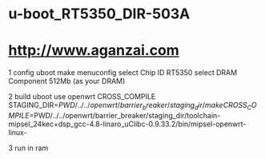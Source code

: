 # u-boot_RT5350_DIR-503A
# http://www.aganzai.com

1 config uboot
make menuconfig
select Chip ID RT5350
select DRAM Component 512Mb (as your DRAM)

2 build uboot
use openwrt CROSS_COMPILE
STAGING_DIR=$PWD/../../openwrt/barrier_breaker/staging_dir/ make  CROSS_COMPILE=$PWD/../../openwrt/barrier_breaker/staging_dir/toolchain-mipsel_24kec+dsp_gcc-4.8-linaro_uClibc-0.9.33.2/bin/mipsel-openwrt-linux-

3 run in ram
